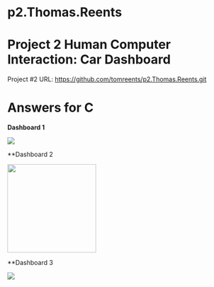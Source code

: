 # p2.Thomas.Reents
# Project 2 Human Computer Interaction: Car Dashboard 

Project #2 URL: https://github.com/tomreents/p2.Thomas.Reents.git

# Answers for C

**Dashboard 1**

<img src = "https://user-images.githubusercontent.com/68446643/115167441-3e35c700-a07d-11eb-95fc-e45b3167315e.jpg">

**Dashboard 2

<img src = "https://user-images.githubusercontent.com/68446643/115167457-4beb4c80-a07d-11eb-9015-5ef3ac475b36.png" height = "200">

**Dashboard 3

<img src = "https://user-images.githubusercontent.com/68446643/115167465-5279c400-a07d-11eb-888d-0b95d4caa419.jpg" >


